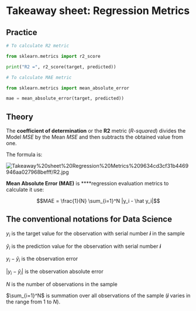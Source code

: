 # Takeaway sheet: Regression Metrics

## Practice

```python
# To calculate R2 metric 

from sklearn.metrics import r2_score

print("R2 =", r2_score(target, predicted))
```

```python
# To calculate MAE metric 

from sklearn.metrics import mean_absolute_error

mae = mean_absolute_error(target, predicted))
```

## Theory

The **coefficient of determination** or the **R2** metric (*R-squared*) divides the Model *MSE* by the Mean *MSE* and then subtracts the obtained value from one.

The formula is: 

![Takeaway%20sheet%20Regression%20Metrics%209634cd3cf31b4469946aa027968befff/R2.jpg](Takeaway%20sheet%20Regression%20Metrics%209634cd3cf31b4469946aa027968befff/R2.jpg)

**Mean Absolute Error (MAE)** is ****regression evaluation metrics to calculate it use:  

$$MAE = \frac{1}{N} \sum_{i=1}^N |y_i - \hat y_i|$$

## The conventional notations for Data Science

$y_i$ is the target value for the observation with serial number ***i*** in the sample 

$\hat y_i$ is the prediction value for the observation with serial number ***i***  

$y_i - \hat y_i$ is the observation error

$|y_i - \hat y_i|$ is the observation absolute error

$N$ is the number of observations in the sample

$\sum_{i=1}^N$ is summation over all observations of the sample (***i*** varies in the range from 1 to *N*).